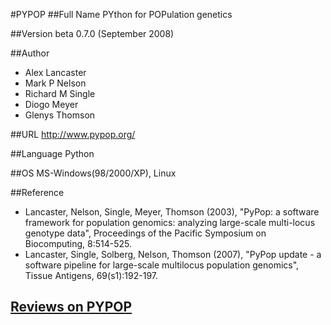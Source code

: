 #PYPOP
##Full Name
PYthon for POPulation genetics

##Version
beta 0.7.0 (September 2008)

##Author
* Alex Lancaster
* Mark P Nelson
* Richard M Single
* Diogo Meyer
* Glenys Thomson

##URL
http://www.pypop.org/

##Language
Python

##OS
MS-Windows(98/2000/XP), Linux

##Reference
* Lancaster, Nelson, Single, Meyer, Thomson (2003), "PyPop: a software framework for population genomics: analyzing large-scale multi-locus genotype data", Proceedings of the Pacific Symposium on Biocomputing, 8:514-525.
* Lancaster, Single, Solberg, Nelson, Thomson (2007), "PyPop update - a software pipeline for large-scale multilocus population genomics", Tissue Antigens, 69(s1):192-197.


## [Reviews on PYPOP](https://github.com/gaow/genetic-analysis-software/issues/432)